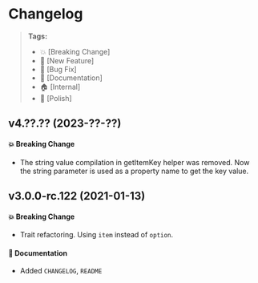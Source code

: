Changelog
=========

> **Tags:**
> - :boom:       [Breaking Change]
> - :rocket:     [New Feature]
> - :bug:        [Bug Fix]
> - :memo:       [Documentation]
> - :house:      [Internal]
> - :nail_care:  [Polish]

## v4.??.?? (2023-??-??)

#### :boom: Breaking Change

* The string value compilation in getItemKey helper was removed.
  Now the string parameter is used as a property name to get the key value.

## v3.0.0-rc.122 (2021-01-13)

#### :boom: Breaking Change

* Trait refactoring. Using `item` instead of `option`.

#### :memo: Documentation

* Added `CHANGELOG`, `README`
